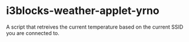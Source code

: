 # i3blocks-weather-applet-yrno
A script that retreives the current temperature based on the current SSID you are connected to.

